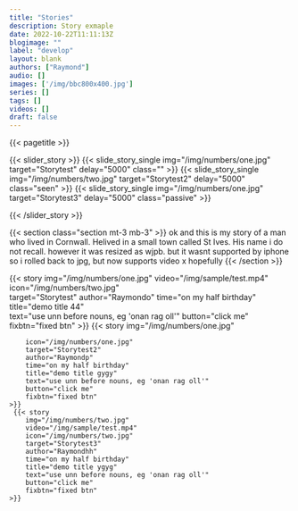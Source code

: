 ```yaml
---
title: "Stories"
description: Story exmaple
date: 2022-10-22T11:11:13Z
blogimage: ""
label: "develop"
layout: blank
authors: ["Raymond"]
audio: []
images: ['/img/bbc800x400.jpg']
series: []
tags: []
videos: []
draft: false
---
```

{{< pagetitle >}}


{{< slider_story >}}
    {{< slide_story_single
        img="/img/numbers/one.jpg" 
        target="Storytest" 
        delay="5000"
        class=""
    >}}
    {{< slide_story_single
        img="/img/numbers/two.jpg" 
        target="Storytest2" 
        delay="5000"
        class="seen"
    >}}
    {{< slide_story_single
        img="/img/numbers/one.jpg" 
        target="Storytest3" 
        delay="5000"
        class="passive"
    >}}

{{< /slider_story >}}

{{< section class="section mt-3 mb-3" >}}
ok and this is my story of a man who lived in Cornwall. Helived in a small town called St Ives. His name i do not recall. however it was resized as wjpb. but it wasnt supported by iphone so i rolled back to jpg, but now supports video x hopefully
{{< /section >}}


{{< story 
        img="/img/numbers/one.jpg"
        video="/img/sample/test.mp4"
        icon="/img/numbers/two.jpg"  
        target="Storytest" 
        author="Raymondo" 
        time="on my half birthday"
        title="demo title 44"  
        text="use unn before nouns, eg 'onan rag oll'"
        button="click me"
        fixbtn="fixed btn"
    >}}
  {{< story 
        img="/img/numbers/one.jpg"
        
        icon="/img/numbers/one.jpg"  
        target="Storytest2"     
        author="Raymondp" 
        time="on my half birthday"
        title="demo title gygy"  
        text="use unn before nouns, eg 'onan rag oll'"
        button="click me"
        fixbtn="fixed btn"
    >}}
     {{< story 
        img="/img/numbers/two.jpg"
        video="/img/sample/test.mp4"
        icon="/img/numbers/two.jpg"  
        target="Storytest3"        
        author="Raymondhh" 
        time="on my half birthday"
        title="demo title ygyg"  
        text="use unn before nouns, eg 'onan rag oll'"
        button="click me"
        fixbtn="fixed btn"
    >}}